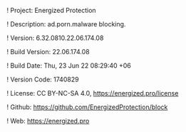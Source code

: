 ! Project: Energized Protection

! Description: ad.porn.malware blocking.

! Version: 6.32.0810.22.06.174.08

! Build Version: 22.06.174.08

! Build Date: Thu, 23 Jun 22 08:29:40 +06

! Version Code: 1740829

! License: CC BY-NC-SA 4.0, https://energized.pro/license

! Github: https://github.com/EnergizedProtection/block

! Web: https://energized.pro
